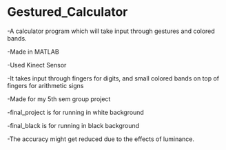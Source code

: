 # Gestured_Calculator

-A calculator program which will take input through gestures and colored bands.

-Made in MATLAB

-Used Kinect Sensor

-It takes input through fingers for digits, and small colored bands on top of fingers for arithmetic signs

-Made for my 5th sem group project

-final_project is for running in white background

-final_black is for running in black background

-The accuracy might get reduced due to the effects of luminance.
